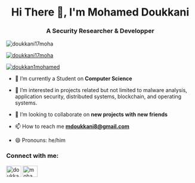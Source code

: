 <h1 align="center">Hi There 👋, I'm Mohamed Doukkani</h1>
<h3 align="center">A Security Researcher & Developper</h3>
<p align="left"> <img src="https://komarev.com/ghpvc/?username=doukkani17moha&label=Profile%20views&color=0e75b6&style=flat" alt="doukkani17moha" /> </p>

<p align="left"> <a href="https://github.com/doukkani17moha"><img src="https://github-profile-trophy.vercel.app/?username=doukkani17moha&theme=gruvbox" alt="doukkani17moha" /></a> </p>

<p align="left"> <a href="https://twitter.com/doukkan1mohamed" target="blank"><img src="https://img.shields.io/twitter/follow/doukkan1mohamed?logo=twitter&style=for-the-badge" alt="doukkan1mohamed" /></a> </p>

- 🔭 I’m currently a Student on **Computer Science**

- 🌱  I’m interested in projects related but not limited to malware analysis, application security, distributed systems, blockchain, 
       and operating systems.

- 👯 I’m looking to collaborate on **new projects with new friends**

- 📫 How to reach me **mdoukkani8@gmail.com**
- 😄 Pronouns: he/him

<h3 align="left">Connect with me:</h3>
<p align="left">
<a href="https://twitter.com/doukkan1mohamed" target="blank"><img align="center" src="https://raw.githubusercontent.com/rahuldkjain/github-profile-readme-generator/master/src/images/icons/Social/twitter.svg" alt="doukkan1mohamed" height="30" width="40" /></a>
<a href="https://linkedin.com/in/mohamed-doukkani-48a4951b5/" target="blank"><img align="center" src="https://raw.githubusercontent.com/rahuldkjain/github-profile-readme-generator/master/src/images/icons/Social/linked-in-alt.svg" alt="mohamed-doukkani-48a4951b5/" height="30" width="40" /></a>
</p>

